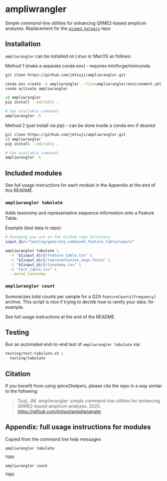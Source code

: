 # ampliwrangler
Simple command-line utilities for enhancing QIIME2-based amplicon analyses.
Replacement for the [`qiime2-helpers`](https://github.com/jmtsuji/qiime2-helpers) repo

## Installation
`ampliwrangler` can be installed on Linux or MacOS as follows:

Method 1 (make a separate conda env) - requires miniforge/miniconda
```bash
git clone https://github.com/jmtsuji/ampliwrangler.git

conda env create -n ampliwrangler --file=ampliwrangler/environment.yml
conda activate ampliwrangler

cd ampliwrangler
pip install --editable .

# See available commands
ampliwrangler -h
```

Method 2 (just install via pip) - can be done inside a conda env if desired
```bash
git clone https://github.com/jmtsuji/ampliwrangler.git
cd ampliwrangler
pip install --editable .

# See available commands
ampliwrangler -h
```

## Included modules
See full usage instructions for each module in the Appendix at the end of this README.

### `ampliwrangler tabulate`
Adds taxonomy and representative sequence information onto a Feature Table.

Example (test data in repo):
```bash
# Assuming you are in the Github repo directory
input_dir="testing/generate_combined_feature_table/inputs"

ampliwrangler tabulate \
  -f "${input_dir}/feature_table.tsv" \
  -s "${input_dir}/representative_seqs.fasta" \
  -t "${input_dir}/taxonomy.tsv" \
  -o "test_table.tsv" \
  --parse_taxonomy
```

### `ampliwrangler count`
Summarizes total counts per sample for a QZA `FeatureCounts[Frequency]` archive. 
This script is nice if trying to decide how to rarefy your data, for example.

See full usage instructions at the end of the README.

## Testing
Run an automated end-to-end test of `ampliwrangler tabulate` via:
```bash
testing/test-tabulate.sh \
  testing/tabulate
```

## Citation
If you benefit from using qiime2helpers, please cite the repo in a way similar to the following:
> Tsuji, JM. ampliwrangler: simple command-line utilities for enhancing QIIME2-based amplicon analyses. 2025. https://github.com/jmtsuji/ampliwrangler

## Appendix: full usage instructions for modules
Copied from the command line help messages

`ampliwrangler tabulate`
```
TODO
```

`ampliwrangler count`
```
TODO
```
